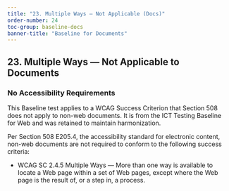 ```yaml
---
title: "23. Multiple Ways — Not Applicable (Docs)"
order-number: 24
toc-group: baseline-docs
banner-title: "Baseline for Documents"
---
```


## 23. Multiple Ways — Not Applicable to Documents

### No Accessibility Requirements

This Baseline test applies to a WCAG Success Criterion that Section 508 does not apply to non-web documents. It is from the ICT Testing Baseline for Web and was retained to maintain harmonization.

Per Section 508 E205.4, the accessibility standard for electronic content, non-web documents are not required to conform to the following success criteria:

-   WCAG SC 2.4.5 Multiple Ways — More than one way is available to locate a Web page within a set of Web pages, except where the Web page is the result of, or a step in, a process.
